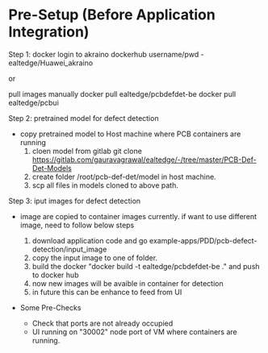 
# Pre-Setup (Before Application Integration)
Step 1: docker login to akraino dockerhub
username/pwd - ealtedge/Huawei_akraino

or 

pull images manually
docker pull ealtedge/pcbdefdet-be
docker pull ealtedge/pcbui


Step 2: pretrained model for defect detection
- copy pretrained model to Host machine where PCB containers are running
    1. cloen model from gitlab git clone https://gitlab.com/gauravagrawal/ealtedge/-/tree/master/PCB-Def-Det-Models
    2. create folder /root/pcb-def-det/model in host machine.
    3. scp all files in models cloned to above path. 

Step 3: iput images for defect detection 
- image are copied to container images currently. if want to use different image, need to follow below steps
    1. download application code and go example-apps/PDD/pcb-defect-detection/input_image 
    2. copy the input image to one of folder.
    3. build the docker "docker build -t ealtedge/pcbdefdet-be ." and push to docker hub
    4. now new images will be avaible in container for detection
    5. in future this can be enhance to feed from UI

- Some Pre-Checks
    - Check that ports are not already occupied
    - UI running on "30002" node port of VM where containers are running.
